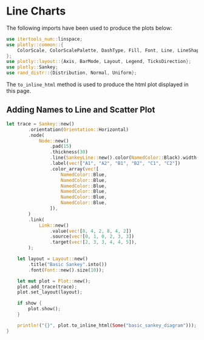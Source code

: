 # Line Charts

The following imports have been used to produce the plots below:

```rust
use itertools_num::linspace;
use plotly::common::{
    ColorScale, ColorScalePalette, DashType, Fill, Font, Line, LineShape, Marker, Mode, Title,
};
use plotly::layout::{Axis, BarMode, Layout, Legend, TicksDirection};
use plotly::Sankey;
use rand_distr::{Distribution, Normal, Uniform};
```

The `to_inline_html` method is used to produce the html plot displayed in this page.


## Adding Names to Line and Scatter Plot
```rust
let trace = Sankey::new()
        .orientation(Orientation::Horizontal)
        .node(
            Node::new()
                .pad(15)
                .thickness(30)
                .line(SankeyLine::new().color(NamedColor::Black).width(0.5))
                .label(vec!["A1", "A2", "B1", "B2", "C1", "C2"])
                .color_array(vec![
                    NamedColor::Blue,
                    NamedColor::Blue,
                    NamedColor::Blue,
                    NamedColor::Blue,
                    NamedColor::Blue,
                    NamedColor::Blue,
                ]),
        )
        .link(
            Link::new()
                .value(vec![8, 4, 2, 8, 4, 2])
                .source(vec![0, 1, 0, 2, 3, 3])
                .target(vec![2, 3, 3, 4, 4, 5]),
        );

    let layout = Layout::new()
        .title("Basic Sankey".into())
        .font(Font::new().size(10));

    let mut plot = Plot::new();
    plot.add_trace(trace);
    plot.set_layout(layout);

    if show {
        plot.show();
    }

    println!("{}", plot.to_inline_html(Some("basic_sankey_diagram")));
}
```
<div id="basic_sankey_diagram" class="plotly-graph-div" style="height:100%; width:100%;"></div>
<script type="text/javascript">
    window.PLOTLYENV=window.PLOTLYENV || {};
    if (document.getElementById("basic_sankey_diagram")) {
        var image_element = document.getElementById('image-export')

        Plotly.newPlot('basic_sankey_diagram', {
  "data": [
    {
      "type": "sankey",
      "orientation": "h",
      "node": {
        "color": [
          "blue",
          "blue",
          "blue",
          "blue",
          "blue",
          "blue"
        ],
        "label": [
          "A1",
          "A2",
          "B1",
          "B2",
          "C1",
          "C2"
        ],
        "line": {
          "color": "black",
          "width": 0.5
        },
        "pad": 15,
        "thickness": 30
      },
      "link": {
        "source": [
          0,
          1,
          0,
          2,
          3,
          3
        ],
        "target": [
          2,
          3,
          3,
          4,
          4,
          5
        ],
        "value": [
          8,
          4,
          2,
          8,
          4,
          2
        ]
      }
    }
  ],
  "layout": {
    "title": {
      "text": "Basic Sankey"
    },
    "font": {
      "size": 10
    }
  },
  "config": {}
});
    };
</script>